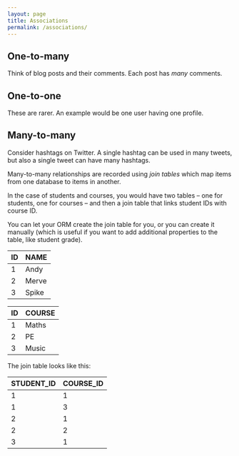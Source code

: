 ```yaml
---
layout: page
title: Associations
permalink: /associations/
---
```

## One-to-many

Think of blog posts and their comments. Each post has *many* comments.

## One-to-one

These are rarer. An example would be one user having one profile.

## Many-to-many

Consider hashtags on Twitter. A single hashtag can be used in many tweets, but also a single tweet can have many hashtags.

Many-to-many relationships are recorded using *join tables* which map items from one database to items in another.

In the case of students and courses, you would have two tables – one for students, one for courses – and then a join table that links student IDs with course ID.

You can let your ORM create the join table for you, or you can create it manually (which is useful if you want to add additional properties to the table, like student grade).

| ID | NAME  |
|----|-------|
| 1  | Andy  |
| 2  | Merve |
| 3  | Spike |

| ID | COURSE  |
|----|-------|
| 1  | Maths  |
| 2  | PE |
| 3  | Music |

The join table looks like this:

| STUDENT_ID | COURSE_ID  |
|----|-------|
| 1  | 1 |
| 1  | 3 |
| 2  | 1 |
| 2  | 2 |
| 3  | 1 |

